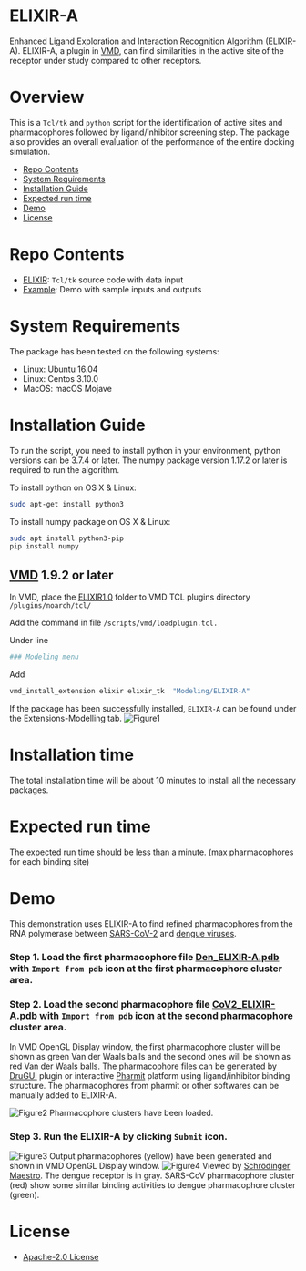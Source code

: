 # ELIXIR-A
Enhanced Ligand Exploration and Interaction Recognition Algorithm (ELIXIR-A). ELIXIR-A, a plugin in [VMD](https://www.ks.uiuc.edu/Research/vmd/), can find similarities in the active site of the receptor under study compared to other receptors. 

# Overview
This is a  `Tcl/tk` and  `python` script for the identification of active sites and pharmacophores followed by ligand/inhibitor screening step. The package also provides an overall evaluation of the performance of the entire docking simulation.

- [Repo Contents](#Repo-Contents)
- [System Requirements](#System-requirements)
- [Installation Guide](#Installation-Guide)
- [Expected run time](#Expected-run-time)
- [Demo](#Demo)
- [License](#license)

# Repo Contents

- [ELIXIR](./ELIXIR0.9/): `Tcl/tk` source code with data input
- [Example](./Example/): Demo with sample inputs and outputs

# System Requirements
The package has been tested on the following systems:

- Linux:  Ubuntu 16.04  
- Linux:  Centos 3.10.0
- MacOS:  macOS Mojave

# Installation Guide
To run the script, you need to install python in your environment, python versions can be 3.7.4 or later. The numpy package version 1.17.2 or later is required to run the algorithm. 

To install python on OS X & Linux:

```sh
sudo apt-get install python3
```

To install numpy package on OS X & Linux:

```sh
sudo apt install python3-pip
pip install numpy
```

## [VMD](https://www.ks.uiuc.edu/Research/vmd/)  1.9.2 or later
In VMD, place the [ELIXIR1.0](./ELIXIR/) folder to VMD TCL plugins directory ```/plugins/noarch/tcl/```

Add the command in file ```/scripts/vmd/loadplugin.tcl.```

Under  line 
```sh
### Modeling menu 
```
Add 
```sh
vmd_install_extension elixir elixir_tk  "Modeling/ELIXIR-A"
```

If the package has been successfully installed, ```ELIXIR-A``` can be found under the Extensions-Modelling tab.
![Figure1](./Example/figures/fig1.png)

# Installation time
The total installation time will be about 10 minutes to install all the necessary packages.

# Expected run time
The expected run time should be less than a minute. (max pharmacophores for each binding site)

# Demo
This demonstration uses ELIXIR-A to find refined pharmacophores from the RNA polymerase between [SARS-CoV-2](https://www.rcsb.org/structure/7BW4) and [dengue viruses](https://www.rcsb.org/structure/6IZX).

### Step 1. Load the first pharmacophore file [Den_ELIXIR-A.pdb](./Example/Input/Den_ELIXIR-A.pdb) with ``` Import from pdb ``` icon at the first pharmacophore cluster area.

### Step 2. Load the second pharmacophore file [CoV2_ELIXIR-A.pdb](./Example/Input/CoV2_ELIXIR-A.pdb) with ``` Import from pdb ``` icon  at the second pharmacophore cluster area. 
In VMD OpenGL Display window, the first pharmacophore cluster will be shown as green Van der Waals balls and the second ones will be shown as red Van der Waals balls. The pharmacophore files can be generated by [DruGUI](http://prody.csb.pitt.edu/drugui/) plugin or interactive [Pharmit](http://pharmit.csb.pitt.edu) platform using ligand/inhibitor binding structure. The pharmacophores from pharmit or other softwares can be manually added to ELIXIR-A. 

![Figure2](./Example/figures/fig2.png)
Pharmacophore clusters have been loaded.

### Step 3. Run the ELIXIR-A by clicking  ```Submit``` icon.
![Figure3](./Example/figures/Pharmacosphore.png)
Output pharmacophores (yellow) have been generated and shown in VMD OpenGL Display window.
![Figure4](./Example/figures/Overlap1.jpg)
Viewed by [Schrödinger Maestro](https://www.schrodinger.com/maestro). The dengue receptor is in gray. SARS-CoV pharmacophore cluster (red) show some similar binding activities to dengue pharmacophore cluster (green).

# License
+ [Apache-2.0 License](./LICENSE)

